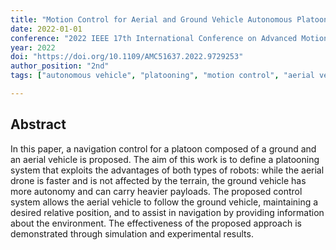 ```yaml
---
title: "Motion Control for Aerial and Ground Vehicle Autonomous Platooning"
date: 2022-01-01
conference: "2022 IEEE 17th International Conference on Advanced Motion Control (AMC)"
year: 2022
doi: "https://doi.org/10.1109/AMC51637.2022.9729253"
author_position: "2nd"
tags: ["autonomous vehicle", "platooning", "motion control", "aerial vehicles", "multi-robots system"]

---
```


## Abstract

In this paper, a navigation control for a platoon composed of a ground and an aerial vehicle is proposed. The aim of this work is to define a platooning system that exploits the advantages of both types of robots: while the aerial drone is faster and is not affected by the terrain, the ground vehicle has more autonomy and can carry heavier payloads. The proposed control system allows the aerial vehicle to follow the ground vehicle, maintaining a desired relative position, and to assist in navigation by providing information about the environment. The effectiveness of the proposed approach is demonstrated through simulation and experimental results.
